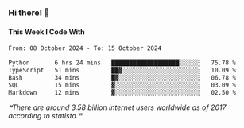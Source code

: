### Hi there! 👋

#### This Week I Code With
<!--START_SECTION:waka-->

```txt
From: 08 October 2024 - To: 15 October 2024

Python       6 hrs 24 mins   ███████████████████░░░░░░   75.78 %
TypeScript   51 mins         ██▓░░░░░░░░░░░░░░░░░░░░░░   10.09 %
Bash         34 mins         █▓░░░░░░░░░░░░░░░░░░░░░░░   06.78 %
SQL          15 mins         ▓░░░░░░░░░░░░░░░░░░░░░░░░   03.09 %
Markdown     12 mins         ▓░░░░░░░░░░░░░░░░░░░░░░░░   02.50 %
```

<!--END_SECTION:waka-->

<!--STARTS_HERE_QUOTE_README-->
<i>❝There are around  3.58 billion internet users worldwide as of 2017 according to statista.❞</i>
<!--ENDS_HERE_QUOTE_README-->
